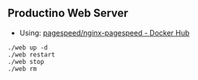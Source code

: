## Productino Web Server

* Using: [pagespeed/nginx-pagespeed - Docker Hub](https://hub.docker.com/r/pagespeed/nginx-pagespeed/)

```
./web up -d
./web restart
./web stop
./web rm
```
